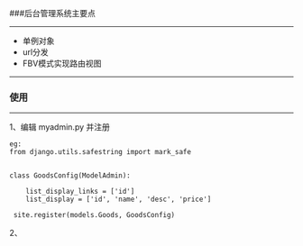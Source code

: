###后台管理系统主要点
**********
* 单例对象
* url分发
* FBV模式实现路由视图
**********
### 使用
*********
1、编辑 myadmin.py 并注册
    
    eg:
    from django.utils.safestring import mark_safe
    
    
    class GoodsConfig(ModelAdmin):

        list_display_links = ['id']
        list_display = ['id', 'name', 'desc', 'price']
        
     site.register(models.Goods, GoodsConfig)

2、